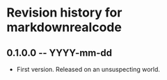 # Revision history for markdownrealcode

## 0.1.0.0 -- YYYY-mm-dd

* First version. Released on an unsuspecting world.
